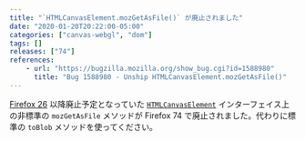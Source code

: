 ```yaml
---
title: "`HTMLCanvasElement.mozGetAsFile()` が廃止されました"
date: "2020-01-20T20:22:00-05:00"
categories: ["canvas-webgl", "dom"]
tags: []
releases: ["74"]
references:
    - url: "https://bugzilla.mozilla.org/show_bug.cgi?id=1588980"
      title: "Bug 1588980 - Unship HTMLCanvasElement.mozGetAsFile()"
---
```

[Firefox 26](https://www.fxsitecompat.dev/ja/docs/2013/htmlcanvaselement-mozgetasfile-has-been-deprecated/) 以降廃止予定となっていた [`HTMLCanvasElement`](https://developer.mozilla.org/docs/Web/API/HTMLCanvasElement) インターフェイス上の非標準の `mozGetAsFile` メソッドが Firefox 74 で廃止されました。代わりに標準の `toBlob` メソッドを使ってください。
